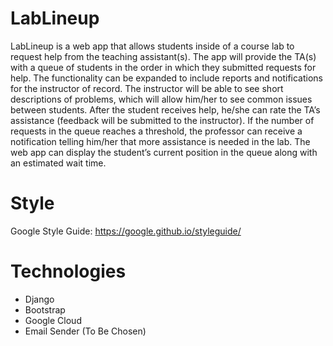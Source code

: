 # LabLineup
LabLineup is a web app that allows students inside of a course lab to request help from the teaching assistant(s). The app will provide the TA(s) with a queue of students in the order in which they submitted requests for help. The functionality can be expanded to include reports and notifications for the instructor of record. The instructor will be able to see short descriptions of problems, which will allow him/her to see common issues between students. After the student receives help, he/she can rate the TA’s assistance (feedback will be submitted to the instructor). If the number of requests in the queue reaches a threshold, the professor can receive a notification telling him/her that more assistance is needed in the lab. The web app can display the student’s current position in the queue along with an estimated wait time.

# Style
Google Style Guide: https://google.github.io/styleguide/

# Technologies
- Django
- Bootstrap
- Google Cloud
- Email Sender (To Be Chosen)
